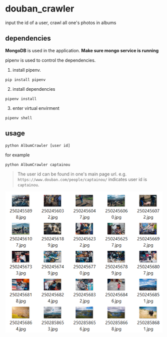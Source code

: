 # douban_crawler
input the id of a user, crawl all one's photos in albums
## dependencies
**MongoDB** is used in the application. **Make sure mongo service is running**

pipenv is used to control the dependencies.

1. install pipenv.
```
pip install pipenv
```
2. install dependencies
```
pipenv install
```
3. enter virtual envirment
```
pipenv shell
```


## usage

```
python AlbumCrawler [user id]
```
for example
```
python AlbumCrawler captainou
```
> The user id can be found in one's main page url.
> e.g. `https://www.douban.com/people/captainou/` indicates user id is `captainou`.

![](./pictures/crawled.png)